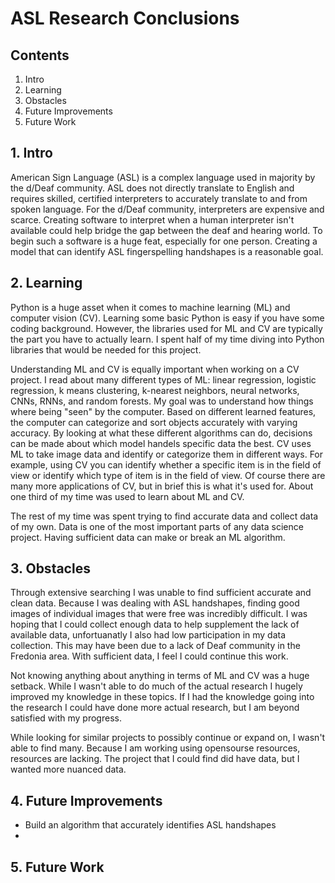 # ASL Research Conclusions
## Contents
1. Intro
2. Learning
3. Obstacles
4. Future Improvements
5. Future Work

## 1. Intro
American Sign Language (ASL) is a complex language used in majority by the d/Deaf community. ASL does not directly translate to English and requires skilled, certified interpreters to accurately translate to and from spoken language. For the d/Deaf community, interpreters are expensive and scarce. Creating software to interpret when a human interpreter isn't available could help bridge the gap between the deaf and hearing world. To begin such a software is a huge feat, especially for one person. Creating a model that can identify ASL fingerspelling handshapes is a reasonable goal.

## 2. Learning
Python is a huge asset when it comes to machine learning (ML) and computer vision (CV). Learning some basic Python is easy if you have some coding background. However, the libraries used for ML and CV are typically the part you have to actually learn. I spent half of my time diving into Python libraries that would be needed for this project.

Understanding ML and CV is equally important when working on a CV project. I read about many different types of ML: linear regression, logistic regression, k means clustering, k-nearest neighbors, neural networks, CNNs, RNNs, and random forests. My goal was to understand how things where being "seen" by the computer. Based on different learned features, the computer can categorize and sort objects accurately with varying accuracy. By looking at what these different algorithms can do, decisions can be made about which model handels specific data the best. CV uses ML to take image data and identify or categorize them in different ways. For example, using CV you can identify whether a specific item is in the field of view or identify which type of item is in the field of view. Of course there are many more applications of CV, but in brief this is what it's used for. About one third of my time was used to learn about ML and CV.

The rest of my time was spent trying to find accurate data and collect data of my own. Data is one of the most important parts of any data science project. Having sufficient data can make or break an ML algorithm. 

## 3. Obstacles
Through extensive searching I was unable to find sufficient accurate and clean data. Because I was dealing with ASL handshapes, finding good images of individual images that were free was incredibly difficult. I was hoping that I could collect enough data to help supplement the lack of available data, unfortuanatly I also had low participation in my data collection. This may have been due to a lack of Deaf community in the Fredonia area. With sufficient data, I feel I could continue this work.

Not knowing anything about anything in terms of ML and CV was a huge setback. While I wasn't able to do much of the actual research I hugely improved my knowledge in these topics. If I had the knowledge going into the research I could have done more actual research, but I am beyond satisfied with my progress.

While looking for similar projects to possibly continue or expand on, I wasn't able to find many. Because I am working using opensourse resources, resources are lacking. The project that I could find did have data, but I wanted more nuanced data. 

## 4. Future Improvements
- Build an algorithm that accurately identifies ASL handshapes
- 

## 5. Future Work
